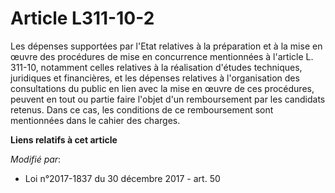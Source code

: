 # Article L311-10-2

Les dépenses supportées par l'Etat relatives à la préparation et à la mise en œuvre des procédures de mise en concurrence
mentionnées à l'article L. 311-10, notamment celles relatives à la réalisation d'études techniques, juridiques et
financières, et les dépenses relatives à l'organisation des consultations du public en lien avec la mise en œuvre de ces
procédures, peuvent en tout ou partie faire l'objet d'un remboursement par les candidats retenus. Dans ce cas, les conditions
de ce remboursement sont mentionnées dans le cahier des charges.

**Liens relatifs à cet article**

_Modifié par_:

  - Loi n°2017-1837 du 30 décembre 2017 - art. 50
